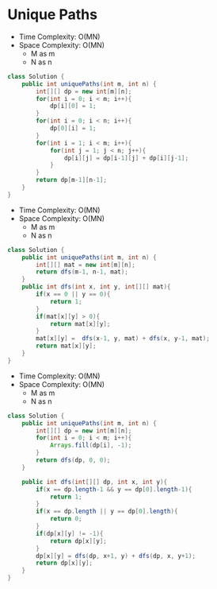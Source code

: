 # Unique Paths

- Time Complexity: O(MN)
- Space Complexity: O(MN)
  - M as m
  - N as n

```java
class Solution {
    public int uniquePaths(int m, int n) {
        int[][] dp = new int[m][n];
        for(int i = 0; i < m; i++){
            dp[i][0] = 1;
        }
        for(int i = 0; i < n; i++){
            dp[0][i] = 1;
        }
        for(int i = 1; i < m; i++){
            for(int j = 1; j < n; j++){
                dp[i][j] = dp[i-1][j] + dp[i][j-1];
            }
        }
        return dp[m-1][n-1];
    }
}
```

- Time Complexity: O(MN)
- Space Complexity: O(MN)
  - M as m
  - N as n

```java
class Solution {
    public int uniquePaths(int m, int n) {
        int[][] mat = new int[m][n];
        return dfs(m-1, n-1, mat);
    }
    public int dfs(int x, int y, int[][] mat){
        if(x == 0 || y == 0){
            return 1;
        }
        if(mat[x][y] > 0){
            return mat[x][y];
        }
        mat[x][y] =  dfs(x-1, y, mat) + dfs(x, y-1, mat);
        return mat[x][y];
    }
}
```

- Time Complexity: O(MN)
- Space Complexity: O(MN)
  - M as m
  - N as n

```java
class Solution {
    public int uniquePaths(int m, int n) {
        int[][] dp = new int[m][n];
        for(int i = 0; i < m; i++){
            Arrays.fill(dp[i], -1);
        }
        return dfs(dp, 0, 0);
    }

    public int dfs(int[][] dp, int x, int y){
        if(x == dp.length-1 && y == dp[0].length-1){
            return 1;
        }
        if(x == dp.length || y == dp[0].length){
            return 0;
        }
        if(dp[x][y] != -1){
            return dp[x][y];
        }
        dp[x][y] = dfs(dp, x+1, y) + dfs(dp, x, y+1);
        return dp[x][y];
    }
}
```
